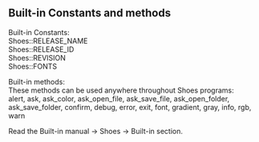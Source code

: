 Built-in Constants and methods
------------------------------

Built-in Constants: <br>
Shoes::RELEASE_NAME <br>
Shoes::RELEASE_ID <br>
Shoes::REVISION <br>
Shoes::FONTS <br>

Built-in methods: <br>
These methods can be used anywhere throughout Shoes programs: <br>
  alert, ask, ask_color, ask\_open\_file, ask\_save\_file, ask\_open\_folder, ask\_save\_folder, confirm, debug, error, exit, font, gradient, gray, info, rgb, warn <br>

Read the Built-in manual -> Shoes -> Built-in section. <br>
